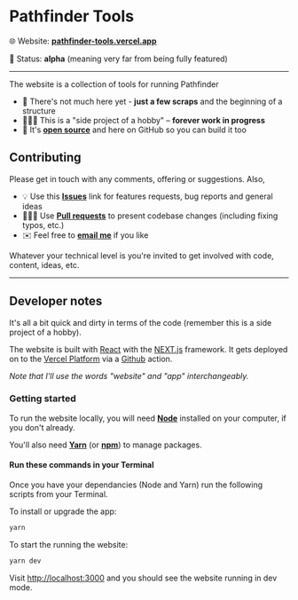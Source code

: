 # Pathfinder Tools

🌐 Website: [**pathfinder-tools.vercel.app**](https://pathfinder-tools.vercel.app/)

🔨 Status: **alpha** (meaning very far from being fully featured)

---

The website is a collection of tools for running Pathfinder

- 🌱 There's not much here yet - **just a few scraps** and the beginning of a structure
- 👷🏽‍♀️ This is a "side project of a hobby" – **forever work in progress**
- 🔨 It's [**open source**]((https://en.wikipedia.org/wiki/Open_source)) and here on GitHub so you can build it too


## Contributing

Please get in touch with any comments, offering or suggestions. Also,

- 💡 Use this [**Issues**](https://github.com/LL782/pathfinder-tools/issues/) link for features requests, bug reports and general ideas
- 👩🏻‍💻 Use [**Pull requests**](https://github.com/LL782/pathfinder-tools/pulls/) to present codebase changes (including fixing typos, etc.)
- ✉️ Feel free to [**email me**](mailto:hello@laurencelord.co.uk) if you like

Whatever your technical level is you're invited to get involved with code, content, ideas, etc.

---

## Developer notes

It's all a bit quick and dirty in terms of the code (remember this is a side project of a hobby).

The website is built with [React](https://reactjs.org/) with the [NEXT.js](https://nextjs.org/) framework. It gets deployed on to the [Vercel Platform](https://vercel.com) via a [Github](https://github.com) action. 

_Note that I'll use the words "website" and "app" interchangeably._

### Getting started

To run the website locally, you will need [**Node**](https://nodejs.org/en/) installed on your computer, if you don't already.

You'll also need [**Yarn**](https://yarnpkg.com/) (or [**npm**](npmjs.com/)) to manage packages.

#### Run these commands in your Terminal

Once you have your dependancies (Node and Yarn) run the following scripts from your Terminal.

To install or upgrade the app:

```bash
yarn
```

To start the running the website:

```bash
yarn dev
```

Visit [http://localhost:3000](http://localhost:3000) and you should see the website running in dev mode.


